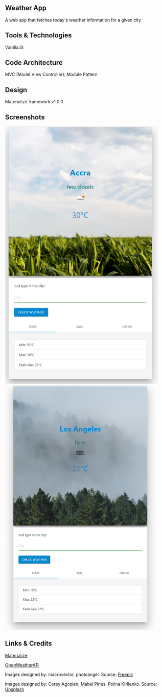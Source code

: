 ## Weather App

A web app that fetches today's weather information for a given city

## Tools & Technologies

VanillaJS

## Code Architecture

MVC (Model View Controller); Module Pattern

## Design

Materialize framework v1.0.0

## Screenshots

<img src="img/accra.PNG" width="500">
<img src="img/la.PNG" width="500">

## Links & Credits

[Materialize](https://materializecss.com/)

[OpenWeatherAPI](https://openweathermap.org/api)

Images designed by: macrovector, photoangel. Source: [Freepik](https://www.freepik.com/)

Images designed by: Corey Agopian, Mabel Pines, Polina Kirilenko. Source: [Unsplash](https://unsplash.com/)
